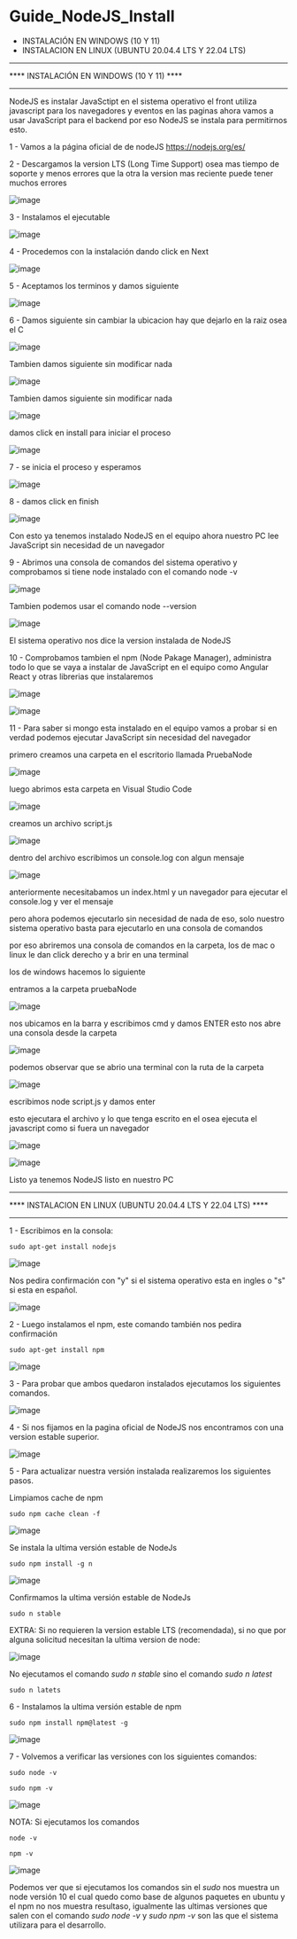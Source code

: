 # Guide_NodeJS_Install

- INSTALACIÓN EN WINDOWS (10 Y 11)
- INSTALACION EN LINUX (UBUNTU 20.04.4 LTS Y 22.04 LTS)

________________________________________

**** INSTALACIÓN EN WINDOWS (10 Y 11) ****
________________________________________

NodeJS es instalar JavaSctipt en el sistema operativo
el front utiliza javascript para los navegadores y eventos en las paginas ahora vamos a usar JavaScript para el backend
por eso NodeJS se instala para permitirnos esto.

1 - Vamos a la página oficial de de nodeJS https://nodejs.org/es/

2 - Descargamos la version LTS (Long Time Support) osea mas tiempo de soporte y menos errores que la otra la version mas reciente puede tener muchos errores

![image](https://user-images.githubusercontent.com/54609399/137843471-ce56f2ab-f8f7-4323-be81-f88a436b561d.png)

3 - Instalamos el ejecutable

![image](https://user-images.githubusercontent.com/54609399/137843618-9241b307-2dff-4ba5-bcf4-4b23a811d8e5.png)

4 - Procedemos con la instalación dando click en Next

![image](https://user-images.githubusercontent.com/54609399/137843653-3bfdfd22-a14e-43c6-bcdb-7a3f9eecb5bf.png)

5 - Aceptamos los terminos y damos siguiente

![image](https://user-images.githubusercontent.com/54609399/137843870-1799dac2-76c2-49b3-9f30-8e9035109f4a.png)

6 - Damos siguiente sin cambiar la ubicacion hay que dejarlo en la raiz osea el C

![image](https://user-images.githubusercontent.com/54609399/137843895-e463ac36-d8dc-4422-8285-3d66474b46e0.png)

Tambien damos siguiente sin modificar nada

![image](https://user-images.githubusercontent.com/54609399/137843936-5e8ab91d-f264-428b-a080-fc18060f5864.png)

Tambien damos siguiente sin modificar nada

![image](https://user-images.githubusercontent.com/54609399/137843982-346d24f2-6873-488c-bf99-387be19e763d.png)

damos click en install para iniciar el proceso

![image](https://user-images.githubusercontent.com/54609399/137844052-63301c4c-f93d-4bcd-ab8e-92f07b18ea05.png)


7 - se inicia el proceso y esperamos

![image](https://user-images.githubusercontent.com/54609399/137844087-9652839c-5297-424b-b712-ca54c0275fc4.png)

8 - damos click en finish

![image](https://user-images.githubusercontent.com/54609399/137844135-8ae0d94f-df54-4fdf-aaf8-b098a83202b4.png)

Con esto ya tenemos instalado NodeJS en el equipo ahora nuestro PC lee JavaScript sin necesidad de un navegador

9 - Abrimos una consola de comandos del sistema operativo y comprobamos si tiene node instalado con el comando node -v

![image](https://user-images.githubusercontent.com/54609399/137844458-8e7ac170-f7d7-4e82-b3fa-52cad83f6c35.png)

Tambien podemos usar el comando node --version

![image](https://user-images.githubusercontent.com/54609399/137844513-3599e25c-b98e-49b0-8190-7daeca13ec1d.png)

El sistema operativo nos dice la version instalada de NodeJS

10 - Comprobamos tambien el npm (Node Pakage Manager), administra todo lo que se vaya a instalar de JavaScript en el equipo
como Angular React y otras librerias que instalaremos

![image](https://user-images.githubusercontent.com/54609399/137844630-736958e2-27c1-42e4-b4c9-ba4931489a5c.png)

![image](https://user-images.githubusercontent.com/54609399/137844674-584d7843-b25b-44d5-a13f-7530359c5f1b.png)

11 - Para saber si mongo esta instalado en el equipo vamos a probar si en verdad podemos ejecutar JavaScript sin necesidad del navegador

primero creamos una carpeta en el escritorio llamada PruebaNode

![image](https://user-images.githubusercontent.com/54609399/138186678-4b629919-802b-4100-b71e-840b493ae028.png)

luego abrimos esta carpeta en Visual Studio Code

![image](https://user-images.githubusercontent.com/54609399/138186738-47ccdc9e-f067-4468-bbf3-e5e904c6931b.png)

creamos un archivo script.js

![image](https://user-images.githubusercontent.com/54609399/138186799-4f2779df-aba1-4d29-b85f-6bccd3c2bb4d.png)

dentro del archivo escribimos un console.log con algun mensaje

![image](https://user-images.githubusercontent.com/54609399/138186864-c7f6cb54-0d40-4e11-84c8-d43225655a3f.png)


anteriormente necesitabamos un index.html y un navegador para ejecutar el console.log y ver el mensaje

pero ahora podemos ejecutarlo sin necesidad de nada de eso, solo nuestro sistema operativo basta para ejecutarlo en una consola de comandos

por eso abriremos una consola de comandos en la carpeta, los de mac o linux le dan click derecho y a brir en una terminal

los de windows hacemos lo siguiente

entramos a la carpeta pruebaNode

![image](https://user-images.githubusercontent.com/54609399/138187030-e987c56c-d301-4b50-b54a-86dc06d8ea8b.png)

nos ubicamos en la barra y escribimos cmd y damos ENTER esto nos abre una consola desde la carpeta

![image](https://user-images.githubusercontent.com/54609399/138187083-e0824826-5237-4b84-b7cd-dbaa411735b9.png)

podemos observar que se abrio una terminal con la ruta de la carpeta

![image](https://user-images.githubusercontent.com/54609399/138187155-d13490aa-928c-49ec-a3b4-371eaf8e8f19.png)

escribimos node script.js y damos enter

esto ejecutara el archivo y lo que tenga escrito en el osea ejecuta el javascript como si fuera un navegador

![image](https://user-images.githubusercontent.com/54609399/138187236-8245c040-c84e-43ca-bef6-0f1437a1ee57.png)

![image](https://user-images.githubusercontent.com/54609399/138187324-09377d69-77f6-40df-ac53-926b7ed81c64.png)

Listo ya tenemos NodeJS listo en nuestro PC


________________________________________

**** INSTALACION EN LINUX (UBUNTU 20.04.4 LTS Y 22.04 LTS) ****
________________________________________

1 - Escribimos en la consola:

```
sudo apt-get install nodejs
```

![image](https://user-images.githubusercontent.com/54609399/167240873-feac90c3-c3dd-40eb-9a3b-c816431d59ba.png)

Nos pedira confirmación con "y" si el sistema operativo esta en ingles o "s" si esta en español.

![image](https://user-images.githubusercontent.com/54609399/167240938-97040ad2-9d87-4064-9991-92e8b1e157b5.png)


2 - Luego instalamos el npm, este comando también nos pedira confirmación

```
sudo apt-get install npm
```

![image](https://user-images.githubusercontent.com/54609399/167241044-cd04f763-d088-4f2f-98b9-1d04ad4430c1.png)

3 - Para probar que ambos quedaron instalados ejecutamos los siguientes comandos.

![image](https://user-images.githubusercontent.com/54609399/167241127-728ab3cf-2c0d-4dd4-a23c-e58cb9e94895.png)

4 - Si nos fijamos en la pagina oficial de NodeJS nos encontramos con una version estable superior.

![image](https://user-images.githubusercontent.com/54609399/167241237-cdff92b8-c391-40ff-9081-22dbf880edcc.png)

5 - Para actualizar nuestra versión instalada realizaremos los siguientes pasos.

Limpiamos cache de npm

```
sudo npm cache clean -f
```

![image](https://user-images.githubusercontent.com/54609399/167241302-0bf4ca46-a232-477d-821e-4e9ced483a6d.png)

Se instala la ultima versión estable de NodeJs

```
sudo npm install -g n
```

![image](https://user-images.githubusercontent.com/54609399/167241339-2e0fc5d9-33b5-4c9f-a30b-e907dfabc4aa.png)

Confirmamos la ultima versión estable de NodeJs

```
sudo n stable
```

EXTRA: Si no requieren la version estable LTS (recomendada), si no que por alguna solicitud necesitan la ultima version de node:

![image](https://user-images.githubusercontent.com/54609399/167242248-b2994b17-d5d0-4402-af2d-5311801f82b6.png)

No ejecutamos el comando *sudo n stable* sino el comando *sudo n latest*

```
sudo n latets
```

6 - Instalamos la ultima versión estable de npm

```
sudo npm install npm@latest -g
```

![image](https://user-images.githubusercontent.com/54609399/167241595-97d843c6-3234-4a4d-bd53-5969a21563a8.png)

7 - Volvemos a verificar las versiones con los siguientes comandos:

```
sudo node -v
```
```
sudo npm -v
```

![image](https://user-images.githubusercontent.com/54609399/167242167-c721b159-1d83-4c9e-b0b9-bad13392ff52.png)

NOTA: Si ejecutamos los comandos

```
node -v
```
```
npm -v
```
![image](https://user-images.githubusercontent.com/54609399/167242076-6052a31f-da68-4f41-a669-47cdc941937b.png)

Podemos ver que si ejecutamos los comandos sin el *sudo* nos muestra un node versión 10 el cual quedo como base de algunos paquetes en ubuntu y el npm no nos muestra resultaso, igualmente las ultimas versiones que salen con el comando *sudo node -v* y *sudo npm -v* son las que el sistema utilizara para el desarrollo.
